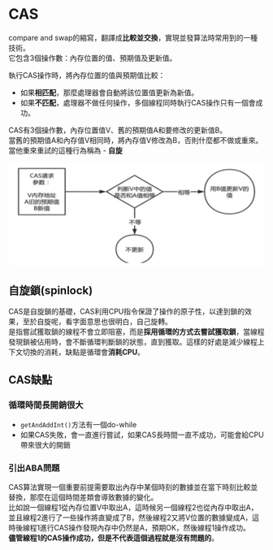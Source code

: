 # CAS

compare and swap的縮寫，翻譯成**比較並交換**，實現並發算法時常用到的一種技術。<br>
它包含3個操作數：內存位置的值、預期值及更新值。<br>

執行CAS操作時，將內存位置的值與預期值比較：
* 如果**相匹配**，那麼處理器會自動將該位置值更新為新值。
* 如果**不匹配**，處理器不做任何操作，多個線程同時執行CAS操作只有一個會成功。

CAS有3個操作數，內存位置值V、舊的預期值A和要修改的更新值B。<br>
當舊的預期值A和內存值V相同時，將內存值V修改為B，否則什麼都不做或重來。<br>
當他重來重試的這種行為稱為 - **自旋**

![img.png](img.png)

## 自旋鎖(spinlock)
CAS是自旋鎖的基礎，CAS利用CPU指令保證了操作的原子性，以達到鎖的效果，至於自旋呢，看字面意思也很明白，自己旋轉。<br>
是指嘗試獲取鎖的線程不會立即阻塞，而是**採用循環的方式去嘗試獲取鎖**，當線程發現鎖被佔用時，會不斷循環判斷鎖的狀態，直到獲取。這樣的好處是減少線程上下文切換的消耗，缺點是循環會**消耗CPU**。

## CAS缺點

### 循環時間長開銷很大
* `getAndAddInt()`方法有一個do-while
* 如果CAS失敗，會一直進行嘗試，如果CAS長時間一直不成功，可能會給CPU帶來很大的開銷

### 引出ABA問題
CAS算法實現一個重要前提需要取出內存中某個時刻的數據並在當下時刻比較並替換，那麼在這個時間差類會導致數據的變化。<br>
比如說一個線程1從內存位置V中取出A，這時候另一個線程2也從內存中取出A，並且線程2進行了一些操作將直變成了B，然後線程2又將V位置的數據變成A，這時後線程1進行CAS操作發現內存中仍然是A，預期OK，然後線程1操作成功。<br>
**儘管線程1的CAS操作成功，但是不代表這個過程就是沒有問題的**。